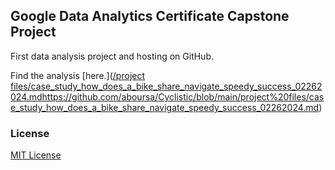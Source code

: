 ## Google Data Analytics Certificate Capstone Project

First data analysis project and hosting on GitHub.

Find the analysis [here.]([/project files/case_study_how_does_a_bike_share_navigate_speedy_success_02262024.md](https://github.com/aboursa/Cyclistic/blob/main/project%20files/case_study_how_does_a_bike_share_navigate_speedy_success_02262024.md)https://github.com/aboursa/Cyclistic/blob/main/project%20files/case_study_how_does_a_bike_share_navigate_speedy_success_02262024.md)
### License

[MIT License](LICENSE)
